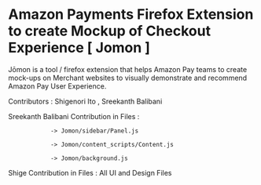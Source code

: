 # Amazon Payments Firefox Extension to create Mockup of Checkout Experience [ Jomon ] 
Jōmon is a tool / firefox extension that helps Amazon Pay teams to create mock-ups on Merchant websites to visually demonstrate and recommend Amazon Pay User Experience.


Contributors : Shigenori Ito , Sreekanth Balibani

Sreekanth Balibani Contribution in Files : 
                
                -> Jomon/sidebar/Panel.js
                
                -> Jomon/content_scripts/Content.js
                
                -> Jomon/background.js
                  
Shige Contribution in Files : All UI and Design Files

 
